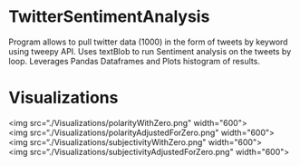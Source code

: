 # TwitterSentimentAnalysis

Program allows to pull twitter data (1000) in the form of tweets by keyword using tweepy API. Uses textBlob to run Sentiment analysis on the tweets by loop. Leverages Pandas Dataframes and Plots histogram of results.

# Visualizations
<img src=“./Visualizations/polarityWithZero.png" width="600">
<br>
<img src=“./Visualizations/polarityAdjustedForZero.png" width="600">
<br>
<img src=“./Visualizations/subjectivityWithZero.png" width="600">
<br>
<img src=“./Visualizations/subjectivityAdjustedForZero.png" width="600">

